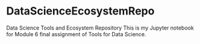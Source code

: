# DataScienceEcosystemRepo
Data Science Tools and Ecosystem Repository
This is my Jupyter notebook for Module 6 final assignment of Tools for Data Science.
